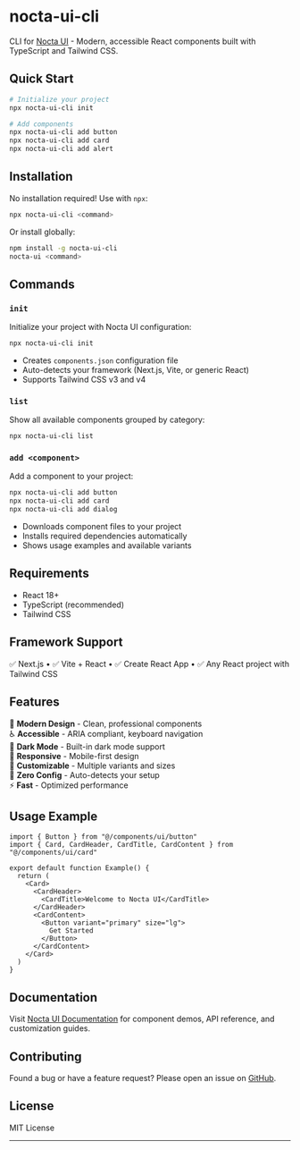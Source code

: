 # nocta-ui-cli

CLI for [Nocta UI](https://github.com/66HEX/nocta-ui) - Modern, accessible React components built with TypeScript and Tailwind CSS.

## Quick Start

```bash
# Initialize your project
npx nocta-ui-cli init

# Add components
npx nocta-ui-cli add button
npx nocta-ui-cli add card
npx nocta-ui-cli add alert
```

## Installation

No installation required! Use with `npx`:

```bash
npx nocta-ui-cli <command>
```

Or install globally:

```bash
npm install -g nocta-ui-cli
nocta-ui <command>
```

## Commands

### `init`
Initialize your project with Nocta UI configuration:
```bash
npx nocta-ui-cli init
```
- Creates `components.json` configuration file
- Auto-detects your framework (Next.js, Vite, or generic React)
- Supports Tailwind CSS v3 and v4

### `list`
Show all available components grouped by category:
```bash
npx nocta-ui-cli list
```

### `add <component>`
Add a component to your project:
```bash
npx nocta-ui-cli add button
npx nocta-ui-cli add card
npx nocta-ui-cli add dialog
```
- Downloads component files to your project
- Installs required dependencies automatically
- Shows usage examples and available variants 

## Requirements

- React 18+
- TypeScript (recommended)
- Tailwind CSS

## Framework Support

✅ Next.js • ✅ Vite + React • ✅ Create React App • ✅ Any React project with Tailwind CSS

## Features

🎨 **Modern Design** - Clean, professional components  
♿ **Accessible** - ARIA compliant, keyboard navigation  
🌙 **Dark Mode** - Built-in dark mode support  
📱 **Responsive** - Mobile-first design  
🔧 **Customizable** - Multiple variants and sizes  
🚀 **Zero Config** - Auto-detects your setup  
⚡ **Fast** - Optimized performance  

## Usage Example

```tsx
import { Button } from "@/components/ui/button"
import { Card, CardHeader, CardTitle, CardContent } from "@/components/ui/card"

export default function Example() {
  return (
    <Card>
      <CardHeader>
        <CardTitle>Welcome to Nocta UI</CardTitle>
      </CardHeader>
      <CardContent>
        <Button variant="primary" size="lg">
          Get Started
        </Button>
      </CardContent>
    </Card>
  )
}
```

## Documentation

Visit [Nocta UI Documentation](https://github.com/66HEX/nocta-ui) for component demos, API reference, and customization guides.

## Contributing

Found a bug or have a feature request? Please open an issue on [GitHub](https://github.com/66HEX/nocta-ui-cli/issues).

## License

MIT License

---